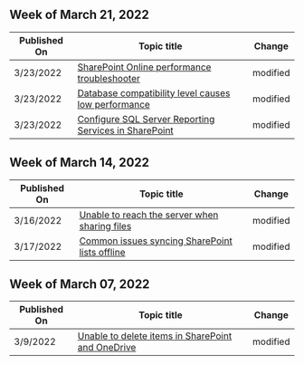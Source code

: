 <!-- This file is generated automatically each week. Changes made to this file will be overwritten.-->



## Week of March 21, 2022


| Published On |Topic title | Change |
|------|------------|--------|
| 3/23/2022 | [SharePoint Online performance troubleshooter](/sharepoint/troubleshoot/performance/sharepoint-online-performance-troubleshooter) | modified |
| 3/23/2022 | [Database compatibility level causes low performance](/sharepoint/troubleshoot/administration/sql-database-compatibility-for-sharepoint-installation) | modified |
| 3/23/2022 | [Configure SQL Server Reporting Services in SharePoint](/sharepoint/troubleshoot/security/configure-sql-server-reporting-services) | modified |


## Week of March 14, 2022


| Published On |Topic title | Change |
|------|------------|--------|
| 3/16/2022 | [Unable to reach the server when sharing files](/sharepoint/troubleshoot/sharing-and-permissions/share-file-unable-reach-server) | modified |
| 3/17/2022 | [Common issues syncing SharePoint lists offline](/sharepoint/troubleshoot/lists-and-libraries/common-sync-issues) | modified |


## Week of March 07, 2022


| Published On |Topic title | Change |
|------|------------|--------|
| 3/9/2022 | [Unable to delete items in SharePoint and OneDrive](/sharepoint/troubleshoot/administration/unable-to-delete-files) | modified |
